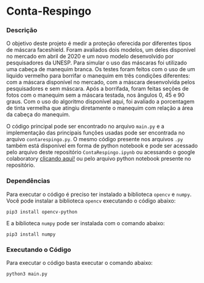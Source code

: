 # Conta-Respingo

### Descrição
O objetivo deste projeto é medir a proteção oferecida por diferentes tipos de máscara faceshield. Foram avaliados dois modelos, um deles disponível no mercado em abril de 2020 e um novo modelo desenvolvido por pesquisadores da UNESP. Para simular o uso das máscaras foi utilizado uma cabeça de manequim branca. Os testes foram feitos com o uso de um liquido vermelho para borrifar o manequim em três condições diferentes: com a máscara disponível no mercado, com a máscara desenvolvida pelos pesquisadores e sem máscara. Após a borrifada, foram feitas seções de fotos com o manequim sem a máscara testada, nos ângulos 0, 45 e 90 graus. Com o uso do algoritmo disponível aqui, foi avaliado a porcentagem de tinta vermelha que atingiu diretamente o manequim com relação a área da cabeça do manequim.

O código principal pode ser encontrado no arquivo `main.py` e a implementação das principais funções usadas pode ser encontrada no arquivo `contarespingo.py`. O mesmo código presente nos arquivos `.py` também está disponível em forma de python notebook e pode ser acessado pelo arquivo deste repositório `ContaRespingo.ipynb` ou acessando o google colaboratory [clicando aqui!](https://colab.research.google.com/drive/1U6iijQLX70jgwnVNHzfAJ9yhC-jjS7gq) ou pelo arquivo python notebook presente no repositório. 

    
### Dependências
Para executar o código é preciso ter instalado a biblioteca `opencv` e `numpy`. Você pode instalar a biblioteca `opencv` executando o código abaixo:

```
pip3 install opencv-python
```

E a biblioteca `numpy` pode ser instalada com o comando abaixo:
```
pip3 install numpy
```

### Executando o Código
Para executar o código basta executar o comando abaixo:
```
python3 main.py
```
